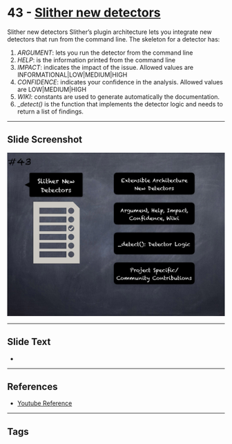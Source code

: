 
# 43 - [Slither new detectors](./Slither%20new%20detectors.md)

Slither new detectors Slither’s plugin architecture lets you integrate new detectors that run from the command line. The skeleton for a detector has:
1. _ARGUMENT_: lets you run the detector from the command line
2. _HELP_: is the information printed from the command line
3. _IMPACT_: indicates the impact of the issue. Allowed values are INFORMATIONAL|LOW|MEDIUM|HIGH 
4. _CONFIDENCE_: indicates your confidence in the analysis. Allowed values are LOW|MEDIUM|HIGH
5. _WIKI_: constants are used to generate automatically the documentation.
6. __detect()_ is the function that implements the detector logic and needs to return a list of findings.
___
## Slide Screenshot
![043.png](../../images/6.%20Audit%20Techniques%20and%20Tools%20101/043.png)
___
## Slide Text
- 
___
## References
- [Youtube Reference](https://youtu.be/QmD2bJUe140?t=90)
___
## Tags
